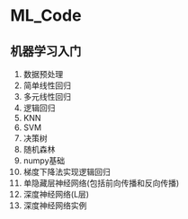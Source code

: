 # ML_Code
## 机器学习入门
1. 数据预处理
2. 简单线性回归
3. 多元线性回归
4. 逻辑回归
5. KNN
6. SVM
7. 决策树
8. 随机森林
9. numpy基础
10. 梯度下降法实现逻辑回归
11. 单隐藏层神经网络(包括前向传播和反向传播)
12. 深度神经网络(L层)
13. 深度神经网络实例
